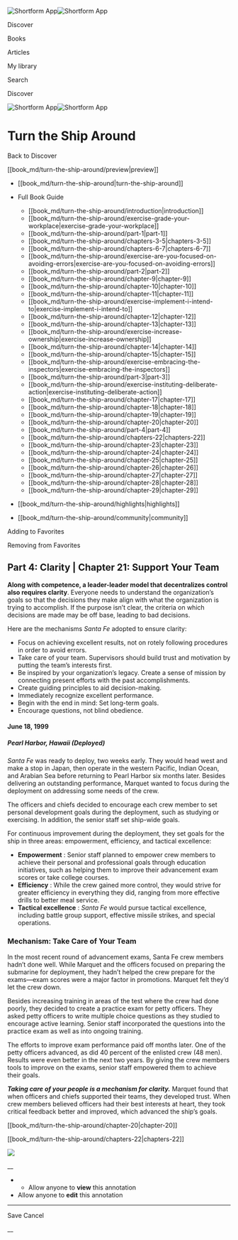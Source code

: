 ![Shortform App](/img/logo.36a2399e.svg)![Shortform App](/img/logo-dark.70c1b072.svg)

Discover

Books

Articles

My library

Search

Discover

![Shortform App](/img/logo.36a2399e.svg)![Shortform App](/img/logo-dark.70c1b072.svg)

# Turn the Ship Around

Back to Discover

[[book_md/turn-the-ship-around/preview|preview]]

  * [[book_md/turn-the-ship-around|turn-the-ship-around]]
  * Full Book Guide

    * [[book_md/turn-the-ship-around/introduction|introduction]]
    * [[book_md/turn-the-ship-around/exercise-grade-your-workplace|exercise-grade-your-workplace]]
    * [[book_md/turn-the-ship-around/part-1|part-1]]
    * [[book_md/turn-the-ship-around/chapters-3-5|chapters-3-5]]
    * [[book_md/turn-the-ship-around/chapters-6-7|chapters-6-7]]
    * [[book_md/turn-the-ship-around/exercise-are-you-focused-on-avoiding-errors|exercise-are-you-focused-on-avoiding-errors]]
    * [[book_md/turn-the-ship-around/part-2|part-2]]
    * [[book_md/turn-the-ship-around/chapter-9|chapter-9]]
    * [[book_md/turn-the-ship-around/chapter-10|chapter-10]]
    * [[book_md/turn-the-ship-around/chapter-11|chapter-11]]
    * [[book_md/turn-the-ship-around/exercise-implement-i-intend-to|exercise-implement-i-intend-to]]
    * [[book_md/turn-the-ship-around/chapter-12|chapter-12]]
    * [[book_md/turn-the-ship-around/chapter-13|chapter-13]]
    * [[book_md/turn-the-ship-around/exercise-increase-ownership|exercise-increase-ownership]]
    * [[book_md/turn-the-ship-around/chapter-14|chapter-14]]
    * [[book_md/turn-the-ship-around/chapter-15|chapter-15]]
    * [[book_md/turn-the-ship-around/exercise-embracing-the-inspectors|exercise-embracing-the-inspectors]]
    * [[book_md/turn-the-ship-around/part-3|part-3]]
    * [[book_md/turn-the-ship-around/exercise-instituting-deliberate-action|exercise-instituting-deliberate-action]]
    * [[book_md/turn-the-ship-around/chapter-17|chapter-17]]
    * [[book_md/turn-the-ship-around/chapter-18|chapter-18]]
    * [[book_md/turn-the-ship-around/chapter-19|chapter-19]]
    * [[book_md/turn-the-ship-around/chapter-20|chapter-20]]
    * [[book_md/turn-the-ship-around/part-4|part-4]]
    * [[book_md/turn-the-ship-around/chapters-22|chapters-22]]
    * [[book_md/turn-the-ship-around/chapter-23|chapter-23]]
    * [[book_md/turn-the-ship-around/chapter-24|chapter-24]]
    * [[book_md/turn-the-ship-around/chapter-25|chapter-25]]
    * [[book_md/turn-the-ship-around/chapter-26|chapter-26]]
    * [[book_md/turn-the-ship-around/chapter-27|chapter-27]]
    * [[book_md/turn-the-ship-around/chapter-28|chapter-28]]
    * [[book_md/turn-the-ship-around/chapter-29|chapter-29]]
  * [[book_md/turn-the-ship-around/highlights|highlights]]
  * [[book_md/turn-the-ship-around/community|community]]



Adding to Favorites 

Removing from Favorites 

## Part 4: Clarity | Chapter 21: Support Your Team

**Along with competence, a leader-leader model that decentralizes control also requires clarity**. Everyone needs to understand the organization’s goals so that the decisions they make align with what the organization is trying to accomplish. If the purpose isn’t clear, the criteria on which decisions are made may be off base, leading to bad decisions.

Here are the mechanisms _Santa Fe_ adopted to ensure clarity:

  * Focus on achieving excellent results, not on rotely following procedures in order to avoid errors.
  * Take care of your team. Supervisors should build trust and motivation by putting the team’s interests first.
  * Be inspired by your organization’s legacy. Create a sense of mission by connecting present efforts with the past accomplishments.
  * Create guiding principles to aid decision-making.
  * Immediately recognize excellent performance.
  * Begin with the end in mind: Set long-term goals.
  * Encourage questions, not blind obedience.



#### June 18, 1999

##### Pearl Harbor, Hawaii (Deployed)

_Santa Fe_ was ready to deploy, two weeks early. They would head west and make a stop in Japan, then operate in the western Pacific, Indian Ocean, and Arabian Sea before returning to Pearl Harbor six months later. Besides delivering an outstanding performance, Marquet wanted to focus during the deployment on addressing some needs of the crew.

The officers and chiefs decided to encourage each crew member to set personal development goals during the deployment, such as studying or exercising. In addition, the senior staff set ship-wide goals.

For continuous improvement during the deployment, they set goals for the ship in three areas: empowerment, efficiency, and tactical excellence:

  * **Empowerment** : Senior staff planned to empower crew members to achieve their personal and professional goals through education initiatives, such as helping them to improve their advancement exam scores or take college courses. 
  * **Efficiency** : While the crew gained more control, they would strive for greater efficiency in everything they did, ranging from more effective drills to better meal service.
  * **Tactical excellence** : _Santa Fe_ would pursue tactical excellence, including battle group support, effective missile strikes, and special operations.



### Mechanism: Take Care of Your Team

In the most recent round of advancement exams, Santa Fe crew members hadn’t done well. While Marquet and the officers focused on preparing the submarine for deployment, they hadn’t helped the crew prepare for the exams—exam scores were a major factor in promotions. Marquet felt they’d let the crew down.

Besides increasing training in areas of the test where the crew had done poorly, they decided to create a practice exam for petty officers. They asked petty officers to write multiple choice questions as they studied to encourage active learning. Senior staff incorporated the questions into the practice exam as well as into ongoing training.

The efforts to improve exam performance paid off months later. One of the petty officers advanced, as did 40 percent of the enlisted crew (48 men). Results were even better in the next two years. By giving the crew members tools to improve on the exams, senior staff empowered them to achieve their goals.

**_Taking care of your people is a mechanism for clarity._** Marquet found that when officers and chiefs supported their teams, they developed trust. When crew members believed officers had their best interests at heart, they took critical feedback better and improved, which advanced the ship’s goals.

[[book_md/turn-the-ship-around/chapter-20|chapter-20]]

[[book_md/turn-the-ship-around/chapters-22|chapters-22]]

![](https://bat.bing.com/action/0?ti=56018282&Ver=2&mid=47c66bee-ee92-4b22-9a0c-58afcfa79430&sid=72e6e650642c11eeb2dd2161d176fe8d&vid=72e70890642c11eeb72d79fe7b6df2c6&vids=0&msclkid=N&pi=0&lg=en-US&sw=800&sh=600&sc=24&nwd=1&tl=Shortform%20%7C%20Book&p=https%3A%2F%2Fwww.shortform.com%2Fapp%2Fbook%2Fturn-the-ship-around%2Fpart-4&r=&lt=1018&evt=pageLoad&sv=1&rn=58128)

__

  *   * Allow anyone to **view** this annotation
  * Allow anyone to **edit** this annotation



* * *

Save Cancel

__



